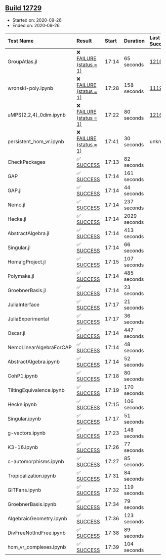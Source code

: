 ## [Build 12729](https://oscarci.mathematik.uni-kl.de/job/oscar/12729/)

* Started on: 2020-09-26
* Ended on: 2020-09-26

| Test Name    | Result | Start | Duration | Last Success | First Failure |
|:-------------|:-------|:------|:---------|:-------------|:--------------|
| GroupAtlas.jl | ❌ [FAILURE (status = 1)](https://oscarci.mathematik.uni-kl.de/job/oscar/12729/artifact/logs/build-12729/GroupAtlas.jl.log) | 17:14 | 65 seconds | [12167](https://oscarci.mathematik.uni-kl.de/job/oscar/12167/) | [12168](https://oscarci.mathematik.uni-kl.de/job/oscar/12168/) |
| wronski-poly.ipynb | ❌ [FAILURE (status = 1)](https://oscarci.mathematik.uni-kl.de/job/oscar/12729/artifact/logs/build-12729/wronski-poly.ipynb.log) | 17:28 | 158 seconds | [11192](https://oscarci.mathematik.uni-kl.de/job/oscar/11192/) | [11193](https://oscarci.mathematik.uni-kl.de/job/oscar/11193/) |
| uMPS(2,2,4)_0dim.ipynb | ❌ [FAILURE (status = 1)](https://oscarci.mathematik.uni-kl.de/job/oscar/12729/artifact/logs/build-12729/uMPS-2-2-4-_0dim.ipynb.log) | 17:22 | 80 seconds | [12167](https://oscarci.mathematik.uni-kl.de/job/oscar/12167/) | [12168](https://oscarci.mathematik.uni-kl.de/job/oscar/12168/) |
| persistent_hom_vr.ipynb | ❌ [FAILURE (status = 1)](https://oscarci.mathematik.uni-kl.de/job/oscar/12729/artifact/logs/build-12729/persistent_hom_vr.ipynb.log) | 17:41 | 30 seconds | unknown | unknown |
| CheckPackages | ✅ [SUCCESS](https://oscarci.mathematik.uni-kl.de/job/oscar/12729/artifact/logs/build-12729/CheckPackages.log) | 17:13 | 82 seconds |  |  |
| GAP | ✅ [SUCCESS](https://oscarci.mathematik.uni-kl.de/job/oscar/12729/artifact/logs/build-12729/GAP.log) | 17:14 | 161 seconds |  |  |
| GAP.jl | ✅ [SUCCESS](https://oscarci.mathematik.uni-kl.de/job/oscar/12729/artifact/logs/build-12729/GAP.jl.log) | 17:14 | 44 seconds |  |  |
| Nemo.jl | ✅ [SUCCESS](https://oscarci.mathematik.uni-kl.de/job/oscar/12729/artifact/logs/build-12729/Nemo.jl.log) | 17:14 | 237 seconds |  |  |
| Hecke.jl | ✅ [SUCCESS](https://oscarci.mathematik.uni-kl.de/job/oscar/12729/artifact/logs/build-12729/Hecke.jl.log) | 17:14 | 2029 seconds |  |  |
| AbstractAlgebra.jl | ✅ [SUCCESS](https://oscarci.mathematik.uni-kl.de/job/oscar/12729/artifact/logs/build-12729/AbstractAlgebra.jl.log) | 17:14 | 413 seconds |  |  |
| Singular.jl | ✅ [SUCCESS](https://oscarci.mathematik.uni-kl.de/job/oscar/12729/artifact/logs/build-12729/Singular.jl.log) | 17:14 | 66 seconds |  |  |
| HomalgProject.jl | ✅ [SUCCESS](https://oscarci.mathematik.uni-kl.de/job/oscar/12729/artifact/logs/build-12729/HomalgProject.jl.log) | 17:15 | 107 seconds |  |  |
| Polymake.jl | ✅ [SUCCESS](https://oscarci.mathematik.uni-kl.de/job/oscar/12729/artifact/logs/build-12729/Polymake.jl.log) | 17:14 | 485 seconds |  |  |
| GroebnerBasis.jl | ✅ [SUCCESS](https://oscarci.mathematik.uni-kl.de/job/oscar/12729/artifact/logs/build-12729/GroebnerBasis.jl.log) | 17:14 | 23 seconds |  |  |
| JuliaInterface | ✅ [SUCCESS](https://oscarci.mathematik.uni-kl.de/job/oscar/12729/artifact/logs/build-12729/JuliaInterface.log) | 17:17 | 21 seconds |  |  |
| JuliaExperimental | ✅ [SUCCESS](https://oscarci.mathematik.uni-kl.de/job/oscar/12729/artifact/logs/build-12729/JuliaExperimental.log) | 17:17 | 36 seconds |  |  |
| Oscar.jl | ✅ [SUCCESS](https://oscarci.mathematik.uni-kl.de/job/oscar/12729/artifact/logs/build-12729/Oscar.jl.log) | 17:14 | 447 seconds |  |  |
| NemoLinearAlgebraForCAP | ✅ [SUCCESS](https://oscarci.mathematik.uni-kl.de/job/oscar/12729/artifact/logs/build-12729/NemoLinearAlgebraForCAP.log) | 17:14 | 48 seconds |  |  |
| AbstractAlgebra.ipynb | ✅ [SUCCESS](https://oscarci.mathematik.uni-kl.de/job/oscar/12729/artifact/logs/build-12729/AbstractAlgebra.ipynb.log) | 17:14 | 52 seconds |  |  |
| CohP1.ipynb | ✅ [SUCCESS](https://oscarci.mathematik.uni-kl.de/job/oscar/12729/artifact/logs/build-12729/CohP1.ipynb.log) | 17:18 | 80 seconds |  |  |
| TiltingEquivalence.ipynb | ✅ [SUCCESS](https://oscarci.mathematik.uni-kl.de/job/oscar/12729/artifact/logs/build-12729/TiltingEquivalence.ipynb.log) | 17:19 | 170 seconds |  |  |
| Hecke.ipynb | ✅ [SUCCESS](https://oscarci.mathematik.uni-kl.de/job/oscar/12729/artifact/logs/build-12729/Hecke.ipynb.log) | 17:15 | 106 seconds |  |  |
| Singular.ipynb | ✅ [SUCCESS](https://oscarci.mathematik.uni-kl.de/job/oscar/12729/artifact/logs/build-12729/Singular.ipynb.log) | 17:17 | 51 seconds |  |  |
| g-vectors.ipynb | ✅ [SUCCESS](https://oscarci.mathematik.uni-kl.de/job/oscar/12729/artifact/logs/build-12729/g-vectors.ipynb.log) | 17:23 | 148 seconds |  |  |
| K3-16.ipynb | ✅ [SUCCESS](https://oscarci.mathematik.uni-kl.de/job/oscar/12729/artifact/logs/build-12729/K3-16.ipynb.log) | 17:26 | 77 seconds |  |  |
| c-automorphisms.ipynb | ✅ [SUCCESS](https://oscarci.mathematik.uni-kl.de/job/oscar/12729/artifact/logs/build-12729/c-automorphisms.ipynb.log) | 17:27 | 85 seconds |  |  |
| Tropicalization.ipynb | ✅ [SUCCESS](https://oscarci.mathematik.uni-kl.de/job/oscar/12729/artifact/logs/build-12729/Tropicalization.ipynb.log) | 17:31 | 84 seconds |  |  |
| GITFans.ipynb | ✅ [SUCCESS](https://oscarci.mathematik.uni-kl.de/job/oscar/12729/artifact/logs/build-12729/GITFans.ipynb.log) | 17:32 | 119 seconds |  |  |
| GroebnerBasis.ipynb | ✅ [SUCCESS](https://oscarci.mathematik.uni-kl.de/job/oscar/12729/artifact/logs/build-12729/GroebnerBasis.ipynb.log) | 17:34 | 79 seconds |  |  |
| AlgebraicGeometry.ipynb | ✅ [SUCCESS](https://oscarci.mathematik.uni-kl.de/job/oscar/12729/artifact/logs/build-12729/AlgebraicGeometry.ipynb.log) | 17:36 | 123 seconds |  |  |
| DivFreeNotIndFree.ipynb | ✅ [SUCCESS](https://oscarci.mathematik.uni-kl.de/job/oscar/12729/artifact/logs/build-12729/DivFreeNotIndFree.ipynb.log) | 17:38 | 89 seconds |  |  |
| hom_vr_complexes.ipynb | ✅ [SUCCESS](https://oscarci.mathematik.uni-kl.de/job/oscar/12729/artifact/logs/build-12729/hom_vr_complexes.ipynb.log) | 17:39 | 104 seconds |  |  |
